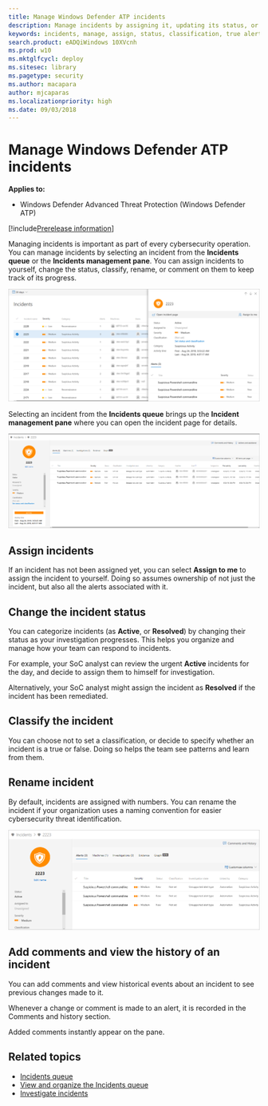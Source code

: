 ```yaml
---
title: Manage Windows Defender ATP incidents
description: Manage incidents by assigning it, updating its status, or setting its classification. 
keywords: incidents, manage, assign, status, classification, true alert, false alert
search.product: eADQiWindows 10XVcnh
ms.prod: w10
ms.mktglfcycl: deploy
ms.sitesec: library
ms.pagetype: security
ms.author: macapara
author: mjcaparas
ms.localizationpriority: high
ms.date: 09/03/2018
---
```


# Manage Windows Defender ATP incidents

**Applies to:**
- Windows Defender Advanced Threat Protection (Windows Defender ATP)

[!include[Prerelease information](prerelease.md)]


Managing incidents is important as part of every cybersecurity operation. You can manage incidents by selecting an incident from the **Incidents queue** or the **Incidents management pane**. You can assign incidents to yourself, change the status, classify, rename, or comment on them to keep track of its progress. 

![Image of the incidents management pane](images/atp-incidents-mgt-pane.png)

Selecting an incident from the **Incidents queue** brings up the **Incident management pane** where you can open the incident page for details.

![Image of incident detail page](images/atp-incident-details-page.png)


## Assign incidents
If an incident has not been assigned yet, you can select **Assign to me** to assign the incident to yourself. Doing so assumes ownership of not just the incident, but also all the alerts associated with it.

## Change the incident status
You can categorize incidents (as **Active**, or **Resolved**) by changing their status as your investigation progresses. This helps you organize and manage how your team can respond to incidents.

For example, your SoC analyst can review the urgent **Active** incidents for the day, and decide to assign them to himself for investigation.

Alternatively, your SoC analyst might assign the incident as **Resolved** if the incident has been remediated. 

## Classify the incident 
You can choose not to set a classification, or decide to specify whether an incident is a true or false. Doing so helps the team see patterns and learn from them.

## Rename incident
By default, incidents are assigned with numbers. You can rename the incident if your organization uses a naming convention for easier cybersecurity threat identification.

![Image of incident renaming](images/atp-rename-incident.png)

## Add comments and view the history of an incident
You can add comments and view historical events about an incident to see previous changes made to it.

Whenever a change or comment is made to an alert, it is recorded in the Comments and history section.

Added comments instantly appear on the pane.

## Related topics
- [Incidents queue](incidents-queue.md)
- [View and organize the Incidents queue](view-incidents-queue.md)
- [Investigate incidents](investigate-incidents-windows-defender-advanced-threat-protection.md)

